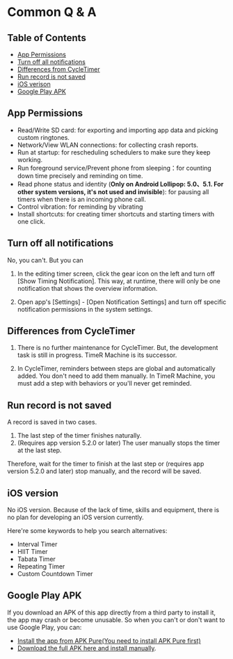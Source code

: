 # Common Q & A

## Table of Contents

- [App Permissions](#app-permissions)
- [Turn off all notifications](#turn-off-all-notifications)
- [Differences from CycleTimer](#differences-from-cycleTimer)
- [Run record is not saved](#run-record-is-not-saved)
- [iOS verison](#ios-version)
- [Google Play APK](#google-play-apk)

## App Permissions

- Read/Write SD card: for exporting and importing app data and picking custom ringtones.
- Network/View WLAN connections: for collecting crash reports.
- Run at startup: for rescheduling schedulers to make sure they keep working.
- Run foreground service/Prevent phone from sleeping：for counting down time precisely and reminding on time.
- Read phone status and identity (**Only on Android Lollipop: 5.0、5.1. For other system versions, it's not used and invisible**): for pausing all timers when there is an incoming phone call.
- Control vibration: for reminding by vibrating
- Install shortcuts: for creating timer shortcuts and starting timers with one click.

## Turn off all notifications

No, you can't. But you can

1. In the editing timer screen, click the gear icon on the left and turn off [Show Timing Notification]. This way, at runtime, there will only be one notification that shows the overview information.

1. Open app's [Settings] - [Open Notification Settings] and turn off specific notification permissions in the system settings.

## Differences from CycleTimer

1. There is no further maintenance for CycleTimer. But, the development task is still in progress. TimeR Machine is its successor.

2. In CycleTimer, reminders between steps are global and automatically added. You don't need to add them manually. In TimeR Machine, you must add a step with behaviors or you'll never get reminded.

## Run record is not saved

A record is saved in two cases.

1. The last step of the timer finishes naturally.
1. (Requires app version 5.2.0 or later) The user manually stops the timer at the last step.

Therefore, wait for the timer to finish at the last step or (requires app version 5.2.0 and later) stop manually, and the record will be saved.

## iOS version

No iOS version. Because of the lack of time, skills and equipment, there is no plan for developing an iOS version currently.

Here're some keywords to help you search alternatives:

- Interval Timer
- HIIT Timer
- Tabata Timer
- Repeating Timer
- Custom Countdown Timer

## Google Play APK

If you download an APK of this app directly from a third party to install it, the app may crash or become unusable. So when you can't or don't want to use Google Play, you can:

- [Install the app from APK Pure(You need to install APK Pure first)](https://apkpure.com/timer-machine-run-walk-interval-timer/io.github.deweyreed.timer.google)
- [Download the full APK here and install manually](https://drive.google.com/open?id=1YHIdW77fuxmyQ7sFza1LEIqmhzBygEZx).
